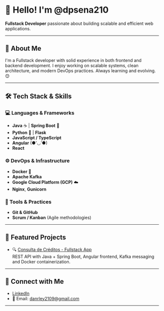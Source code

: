 # 👋 Hello! I'm @dpsena210  
**Fullstack Developer** passionate about building scalable and efficient web applications.

---

## 🚀 About Me  
I'm a Fullstack developer with solid experience in both frontend and backend development. I enjoy working on scalable systems, clean architecture, and modern DevOps practices. Always learning and evolving. 😊

---

## 🛠️ Tech Stack & Skills

### 💻 Languages & Frameworks
- **Java** ☕ | **Spring Boot** 🍩  
- **Python** 🐍 | **Flask**  
- **JavaScript / TypeScript**  
- **Angular** (●'◡'●)  
- **React**

### ⚙️ DevOps & Infrastructure
- **Docker** 🐳  
- **Apache Kafka**  
- **Google Cloud Platform (GCP)** ☁️  
- **Nginx**, **Gunicorn**

### 🧰 Tools & Practices
- **Git & GitHub**  
- **Scrum / Kanban** (Agile methodologies)

---

## 📂 Featured Projects
- 🔍 [Consulta de Créditos - Fullstack App](https://github.com/dpsena210/consulta-creditos)  
  REST API with Java + Spring Boot, Angular frontend, Kafka messaging and Docker containerization.

---

## 🔗 Connect with Me
- [LinkedIn](https://www.linkedin.com/in/danrley-perez-sena-600292133/)  
- 📧 Email: danrley2109@gmail.com  

---
